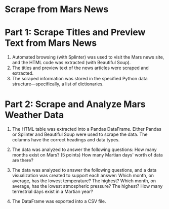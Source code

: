 # Scrape from Mars News

# Part 1: Scrape Titles and Preview Text from Mars News
1. Automated browsing (with Splinter) was used to visit the Mars news site, and the HTML code was extracted (with Beautiful Soup).
2. The titles and preview text of the news articles were scraped and extracted. 
3. The scraped information was stored in the specified Python data structure—specifically, a list of dictionaries. 

# Part 2: Scrape and Analyze Mars Weather Data
1. The HTML table was extracted into a Pandas DataFrame. Either Pandas or Splinter and Beautiful Soup were used to scrape the data. The columns have the correct headings and data types.
2. The data was analyzed to answer the following questions: 
    How many months exist on Mars? (5 points)
    How many Martian days' worth of data are there?
    
3. The data was analyzed to answer the following questions, and a data visualization was created to support each answer:
    Which month, on average, has the lowest temperature? The highest? 
    Which month, on average, has the lowest atmospheric pressure? The highest?
    How many terrestrial days exist in a Martian year?
    
4. The DataFrame was exported into a CSV file.
